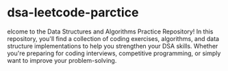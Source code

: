 # dsa-leetcode-parctice
elcome to the Data Structures and Algorithms Practice Repository!  In this repository, you'll find a collection of coding exercises, algorithms, and data structure implementations to help you strengthen your DSA skills. Whether you're preparing for coding interviews, competitive programming, or simply want to improve your problem-solving.
